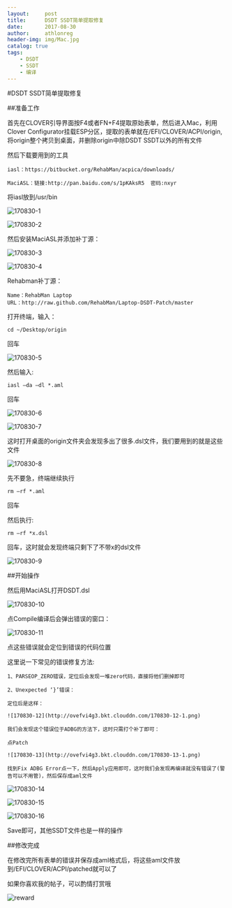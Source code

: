 ```yaml
---
layout:     post
title:      DSDT SSDT简单提取修复
date:       2017-08-30
author:     athlonreg
header-img: img/Mac.jpg
catalog: true
tags:
    - DSDT
    - SSDT
    - 编译
---
```


#DSDT SSDT简单提取修复

##准备工作

首先在CLOVER引导界面按F4或者FN+F4提取原始表单，然后进入Mac，利用Clover Configurator挂载ESP分区，提取的表单就在/EFI/CLOVER/ACPI/origin,将origin整个拷贝到桌面，并删除origin中除DSDT SSDT以外的所有文件

然后下载要用到的工具

    iasl：https://bitbucket.org/RehabMan/acpica/downloads/
    
    MaciASL：链接:http://pan.baidu.com/s/1pKAksR5  密码:nxyr
    
将iasl放到/usr/bin

![170830-1](http://ovefvi4g3.bkt.clouddn.com/170830-1-1.png)

![170830-2](http://ovefvi4g3.bkt.clouddn.com/170830-2-1.png)

然后安装MaciASL并添加补丁源：

![170830-3](http://ovefvi4g3.bkt.clouddn.com/170830-3-1.png)

![170830-4](http://ovefvi4g3.bkt.clouddn.com/170830-4-1.png)

Rehabman补丁源：

    Name：RehabMan Laptop 
    URL：http://raw.github.com/RehabMan/Laptop-DSDT-Patch/master

打开终端，输入：

    cd ~/Desktop/origin 

回车

![170830-5](http://ovefvi4g3.bkt.clouddn.com/170830-5-1.png)

然后输入:

    iasl –da –dl *.aml 
    
回车

![170830-6](http://ovefvi4g3.bkt.clouddn.com/170830-6-1.png)

![170830-7](http://ovefvi4g3.bkt.clouddn.com/170830-7-1.png)

这时打开桌面的origin文件夹会发现多出了很多.dsl文件，我们要用到的就是这些文件

![170830-8](http://ovefvi4g3.bkt.clouddn.com/170830-8-1.png)

先不要急，终端继续执行

    rm –rf *.aml 
    
回车

然后执行:

    rm –rf *x.dsl 
    
回车，这时就会发现终端只剩下了不带x的dsl文件

![170830-9](http://ovefvi4g3.bkt.clouddn.com/170830-9-1.png)

##开始操作

然后用MaciASL打开DSDT.dsl

![170830-10](http://ovefvi4g3.bkt.clouddn.com/170830-10-1.png)

点Compile编译后会弹出错误的窗口：

![170830-11](http://ovefvi4g3.bkt.clouddn.com/170830-11-1.png)

点这些错误就会定位到错误的代码位置

这里说一下常见的错误修复方法:

    1、PARSEOP_ZERO错误，定位后会发现一堆zero代码，直接将他们删掉即可
    
    2、Unexpected ‘}’错误：
    
    定位后是这样：

    ![170830-12](http://ovefvi4g3.bkt.clouddn.com/170830-12-1.png)

    我们会发现这个错误位于ADBG的方法下，这时只需打个补丁即可：
    
    点Patch

    ![170830-13](http://ovefvi4g3.bkt.clouddn.com/170830-13-1.png)

    找到Fix ADBG Error点一下，然后Apply应用即可，这时我们会发现再编译就没有错误了(警告可以不用管)，然后保存成aml文件

![170830-14](http://ovefvi4g3.bkt.clouddn.com/170830-14-1.png)

![170830-15](http://ovefvi4g3.bkt.clouddn.com/170830-15-1.png)

![170830-16](http://ovefvi4g3.bkt.clouddn.com/170830-16-1.png)

Save即可，其他SSDT文件也是一样的操作

##修改完成

在修改完所有表单的错误并保存成aml格式后，将这些aml文件放到/EFI/CLOVER/ACPI/patched就可以了

如果你喜欢我的帖子，可以酌情打赏哦

![reward](http://ovefvi4g3.bkt.clouddn.com/reward-1.jpg)

